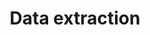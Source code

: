 ---
title: Data extraction
longTitle: 'Data extraction'
tags:
- gccommon
use:
- "[[Data mining]]"
---